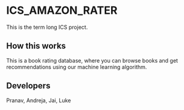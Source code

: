 # ICS_AMAZON_RATER
This is the term long ICS project.

## How this works
This is a book rating database, where you can browse books and get recommendations using our machine learning algorithm.

## Developers
Pranav, Andreja, Jai, Luke
